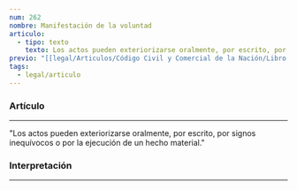 ```yaml
---
num: 262
nombre: Manifestación de la voluntad
articulo:
  - tipo: texto
    texto: Los actos pueden exteriorizarse oralmente, por escrito, por signos inequívocos o por la ejecución de un hecho material.
previo: "[[legal/Articulos/Código Civil y Comercial de la Nación/Libro Primero/Título 4/Capítulo 1/Capítulo 1, Disposiciones generales.md|Capítulo 1, Disposiciones generales]]"
tags:
  - legal/articulo
---
```

### Artículo
---
"Los actos pueden exteriorizarse oralmente, por escrito, por signos inequívocos o por la ejecución de un hecho material."

### Interpretación
---
